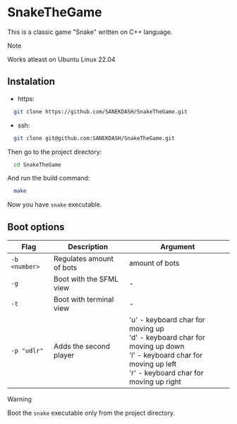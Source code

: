 # SnakeTheGame

This is a classic game "Snake" written on C++ language.

> [!NOTE]
> Works atleast on Ubuntu Linux 22.04


## Instalation
- https:
```bash
  git clone https://github.com/SANEKDASH/SnakeTheGame.git
```
- ssh:
```bash
  git clone git@github.com:SANEKDASH/SnakeTheGame.git
```
Then go to the project directory:
```bash
  cd SnakeTheGame
```
And run the build command:
```bash
  make
```

Now you have `snake` executable.

## Boot options
| Flag | Description              | Argument          |
|------|--------------------------|-------------------|
| `-b <number>` | Regulates amount of bots | amount of bots    |
| `-g`          | Boot with the SFML view  |     -             |
| `-t`          | Boot with terminal view  | -                |
| `-p "udlr"`   | Adds the second player   |  'u' - keyboard char for moving up <br> 'd' - keyboard char for moving up down <br> 'l' - keyboard char for moving up left <br>'r' - keyboard char for moving up right |

> [!WARNING]
> Boot the `snake` executable only from the project directory.


